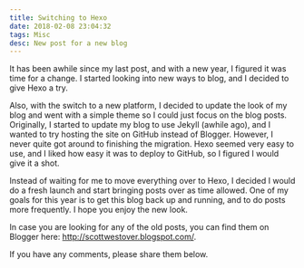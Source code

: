 ```yaml
---
title: Switching to Hexo
date: 2018-02-08 23:04:32
tags: Misc
desc: New post for a new blog
---
```


It has been awhile since my last post, and with a new year, I figured it was time for a change. I started looking into new ways to blog, and I decided to give Hexo a try.
<!-- more -->
Also, with the switch to a new platform, I decided to update the look of my blog and went with a simple theme so I could just focus on the blog posts. Originally, I started to update my blog to use Jekyll (awhile ago), and I wanted to try hosting the site on GitHub instead of Blogger. However, I never quite got around to finishing the migration. Hexo seemed very easy to use, and I liked how easy it was to deploy to GitHub, so I figured I would give it a shot. 

Instead of waiting for me to move everything over to Hexo, I decided I would do a fresh launch and start bringing posts over as time allowed. One of my goals for this year is to get this blog back up and running, and to do posts more frequently. I hope you enjoy the new look.

In case you are looking for any of the old posts, you can find them on Blogger here: http://scottwestover.blogspot.com/.

If you have any comments, please share them below.